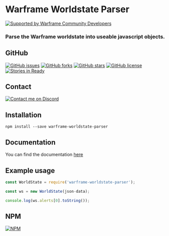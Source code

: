 # Warframe Worldstate Parser
[![Supported by Warframe Community Developers](https://github.com/Warframe-Community-Developers/banner/blob/master/banner.png)](https://github.com/Warframe-Community-Developers "Supported by Warframe Community Developers")
### Parse the Warframe worldstate into useable javascript objects.


## GitHub
[![GitHub issues](https://img.shields.io/github/issues/aliasfalse/warframe-worldstate-parser.svg)](https://github.com/aliasfalse/warframe-worldstate-parser/issues)
[![GitHub forks](https://img.shields.io/github/forks/aliasfalse/warframe-worldstate-parser.svg)](https://github.com/aliasfalse/warframe-worldstate-parser/network)
[![GitHub stars](https://img.shields.io/github/stars/aliasfalse/warframe-worldstate-parser.svg)](https://github.com/aliasfalse/warframe-worldstate-parser/stargazers)
[![GitHub license](https://img.shields.io/badge/license-MIT-blue.svg)](https://raw.githubusercontent.com/aliasfalse/warframe-worldstate-parser/master/LICENSE)
[![Stories in Ready](https://badge.waffle.io/aliasfalse/warframe-worldstate-parser.png?label=ready&title=Ready)](http://waffle.io/aliasfalse/warframe-worldstate-parser) 

## Contact

[![Contact me on Discord](https://img.shields.io/badge/discord-Tobiah%238452-7289DA.svg)](https://discord.gg/bZgq6Pt "Contact me on Discord: Tobiah#8452")


## Installation
`npm install --save warframe-worldstate-parser`

## Documentation
You can find the documentation [here](https://aliasfalse.github.io/warframe-worldstate-parser/)

## Example usage

```javascript
const WorldState = require('warframe-worldstate-parser');

const ws = new WorldState(json-data);

console.log(ws.alerts[0].toString());
```


## NPM
[![NPM](https://nodei.co/npm/warframe-worldstate-parser.png?downloads=true&downloadRank=true&stars=true)](https://nodei.co/npm/warframe-worldstate-parser/)
